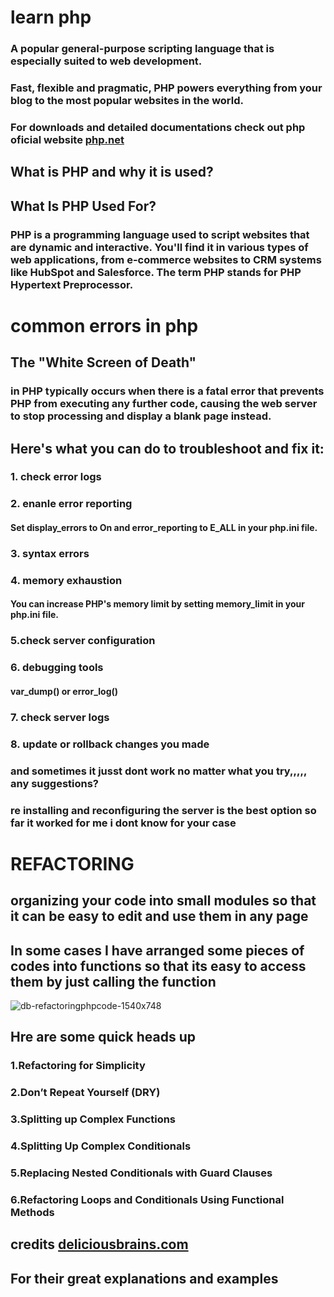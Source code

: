 # learn php
### A popular general-purpose scripting language that is especially suited to web development.
### Fast, flexible and pragmatic, PHP powers everything from your blog to the most popular websites in the world.
### For downloads and detailed documentations check out php oficial website [php.net](https://www.php.net/ 'PHP')

## What is PHP and why it is used?
## What Is PHP Used For?
### PHP is a programming language used to script websites that are dynamic and interactive. You'll find it in various types of web applications, from e-commerce websites to CRM systems like HubSpot and Salesforce. The term PHP stands for PHP Hypertext Preprocessor.

# common errors in php
## The "White Screen of Death"
### in PHP typically occurs when there is a fatal error that prevents PHP from executing any further code, causing the web server to stop processing and display a blank page instead. 

## Here's what you can do to troubleshoot and fix it:
### 1. check error logs
### 2. enanle error reporting
  #### Set display_errors to On and error_reporting to E_ALL in your php.ini file. 
### 3.   syntax errors
### 4. memory exhaustion
   #### You can increase PHP's memory limit by setting memory_limit in your php.ini file.
### 5.check server configuration
### 6. debugging tools
   #### var_dump() or error_log()
### 7.   check server logs
### 8. update or rollback changes you made 
### and sometimes it jusst dont work no matter what you try,,,,, any suggestions?
### re installing and reconfiguring the server is the best option so far it worked for me i dont know for your case 

# REFACTORING
## organizing your code into small modules so that it can be easy to edit and use them in any page 
## In some cases I have arranged some pieces of codes into functions so that its easy to access them by just calling the function


![db-refactoringphpcode-1540x748](https://github.com/CuriousEmmanuel/learn_php/assets/107352649/f49ef44f-7200-4d5f-b930-64d35e30b2da)

## Hre are some quick heads up
### 1.Refactoring for Simplicity
### 2.Don’t Repeat Yourself (DRY)
### 3.Splitting up Complex Functions
### 4.Splitting Up Complex Conditionals
### 5.Replacing Nested Conditionals with Guard Clauses
### 6.Refactoring Loops and Conditionals Using Functional Methods



## credits [deliciousbrains.com](https://www.php.net/](https://deliciousbrains.com/refactoring-php-code-better-readability/)https://deliciousbrains.com/refactoring-php-code-better-readability/ 'WP Offload Media')

## For their great explanations and examples














